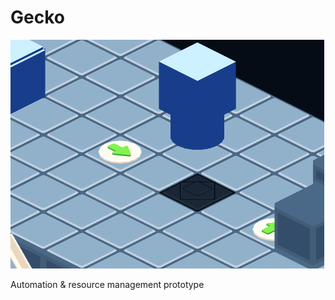 # Gecko
![alt text](https://github.com/schweppie/Gecko/blob/development/WorkInProgressVisuals/ResourceCarryWIP.gif)

Automation & resource management prototype
